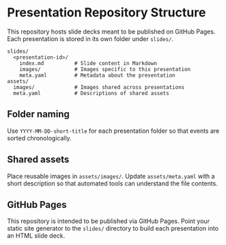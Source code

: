 # Presentation Repository Structure

This repository hosts slide decks meant to be published on GitHub Pages. Each presentation is stored in its own folder under `slides/`.

```
slides/
  <presentation-id>/
    index.md          # Slide content in Markdown
    images/           # Images specific to this presentation
    meta.yaml         # Metadata about the presentation
assets/
  images/             # Images shared across presentations
  meta.yaml           # Descriptions of shared assets
```

## Folder naming
Use `YYYY-MM-DD-short-title` for each presentation folder so that events are sorted chronologically.

## Shared assets
Place reusable images in `assets/images/`. Update `assets/meta.yaml` with a short description so that automated tools can understand the file contents.

## GitHub Pages
This repository is intended to be published via GitHub Pages. Point your static site generator to the `slides/` directory to build each presentation into an HTML slide deck.
